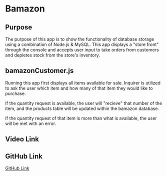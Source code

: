 # Bamazon

## Purpose
The purpose of this app is to show the functionality of database storage using a combination of Node.js & MySQL. This app displays a "store front" through the console and accepts user input to take orders from customers and depletes stock from the store's inventory.

## bamazonCustomer.js
Running this app first displays all items available for sale. Inquirer is utilized to ask the user which item and how many of that item they would like to purchase. 

If the quantity request is available, the user will "recieve" that number of the item, and the products table will be updated within the bamazon database. 

If the quantity request of that item is more than what is available, the user will be met with an error.

## Video Link

## GitHub Link
[GitHub Link](https://github.com/nolanklinke/bamazon)